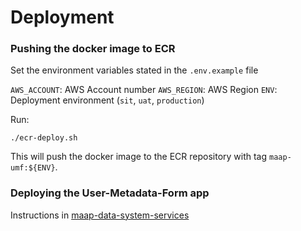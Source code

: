 # Deployment
### Pushing the docker image to ECR

Set the environment variables stated in the `.env.example` file

`AWS_ACCOUNT`: AWS Account number
`AWS_REGION`: AWS Region
`ENV`: Deployment environment (`sit`, `uat`, `production`)

Run:
``` 
./ecr-deploy.sh
```

This will push the docker image to the ECR repository with tag `maap-umf:${ENV}`.

### Deploying the User-Metadata-Form app

Instructions in [maap-data-system-services]()
